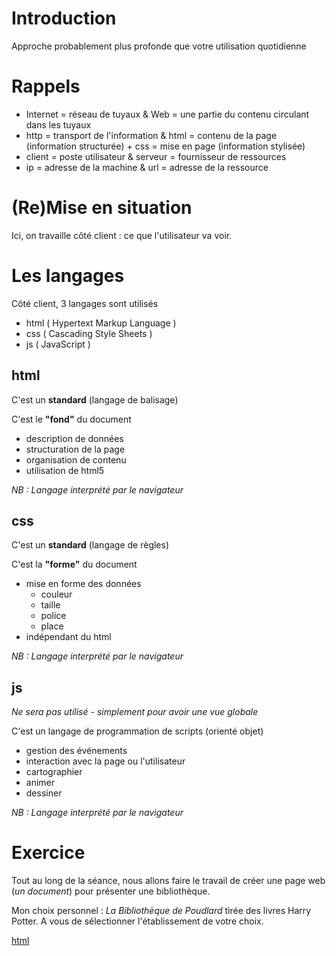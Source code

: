 # Introduction

Approche probablement plus profonde que votre utilisation quotidienne

# Rappels

* Internet = réseau de tuyaux & Web = une partie du contenu circulant dans les tuyaux
* http = transport de l'information & html = contenu de la page (information structurée) + css = mise en page (information stylisée)
* client = poste utilisateur & serveur = fournisseur de ressources
* ip = adresse de la machine & url = adresse de la ressource

# (Re)Mise en situation

Ici, on travaille côté client : ce que l'utilisateur va voir.

# Les langages

Côté client, 3 langages sont utilisés

* html ( Hypertext Markup Language )
* css ( Cascading Style Sheets )
* js ( JavaScript )

## html

C'est un __standard__ (langage de balisage)

C'est le __"fond"__ du document

* description de données
* structuration de la page
* organisation de contenu
* utilisation de html5

_NB : Langage interprété par le navigateur_

## css

C'est un __standard__ (langage de règles)

C'est la __"forme"__ du document

* mise en forme des données
  - couleur
  - taille
  - police
  - place
* indépendant du html

_NB : Langage interprété par le navigateur_

## js

*Ne sera pas utilisé - simplement pour avoir une vue globale*

C'est un langage de programmation de scripts (orienté objet)

* gestion des événements
* interaction avec la page ou l'utilisateur
* cartographier
* animer
* dessiner

_NB : Langage interprété par le navigateur_

# Exercice

Tout au long de la séance, nous allons faire le travail de créer une page web (_un document_) pour présenter une bibliothèque.

Mon choix personnel : *La Bibliothèque de Poudlard* tirée des livres Harry Potter. A vous de sélectionner l'établissement de votre choix.

[html](./2.html.md)
